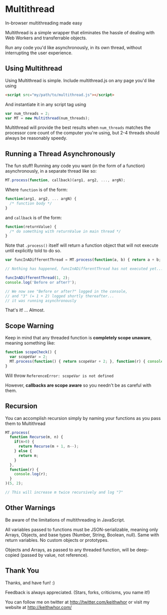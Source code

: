 Multithread
===========

In-browser multithreading made easy

Multithread is a simple wrapper that eliminates the hassle of dealing with Web Workers and
transferrable objects.

Run any code you'd like asynchronously, in its own thread, without interrupting the user experience.


Using Multithread
-----------------

Using Multithread is simple. Include multithread.js on any page you'd like using
```html
<script src="my/path/to/multithread.js"></script>
```

And instantiate it in any script tag using
```js
var num_threads = 2;
var MT = new Multithread(num_threads);
```

Multithread will provide the best results when ```num_threads``` matches the processor core count of the computer
you're using, but 2-4 threads should always be reasonably speedy.


Running a Thread Asynchronously
-------------------------------

The fun stuff! Running any code you want (in the form of a function) asynchronously, in a separate thread like so:
```js
MT.process(function, callback)(arg1, arg2, ..., argN);
```

Where ```function``` is of the form:
```js
function(arg1, arg2, ... argN) {
  /* function body */
}
```

and ```callback``` is of the form:
```js
function(returnValue) {
  /* do something with returnValue in main thread */
}
```

Note that ```.process()``` itself will return a function object that will not execute until explicitly
told to do so.
```js
var funcInADifferentThread = MT.process(function(a, b) { return a + b; }, function(r) { console.log(r) });

// Nothing has happened, funcInADifferentThread has not executed yet...

funcInADifferentThread(1, 2);
console.log('Before or after?');

// We now see "Before or after?" logged in the console,
// and "3" (= 1 + 2) logged shortly thereafter...
// it was running asynchronously
```

That's it! ... Almost.


Scope Warning
-------------

Keep in mind that any threaded function is **completely scope unaware**, meaning something like:
```js
function scopeCheck() {
  var scopeVar = 2;
  MT.process(function() { return scopeVar + 2; }, function(r) { console.log('Cool'); })();
}
```
Will throw ```ReferenceError: scopeVar is not defined```

However, **callbacks are scope aware** so you needn't be as careful with them.


Recursion
---------

You can accomplish recursion simply by naming your functions as you pass them to Multithread
```js
MT.process(
  function Recurse(m, n) {
    if(n>0) {
      return Recurse(m + 1, n--);
    } else {
      return m;
    }
  },
  function(r) {
    console.log(r);
  }
)(5, 2);

// This will increase m twice recursively and log "7"
```


Other Warnings
--------------

Be aware of the limitations of multithreading in JavaScript.

All variables passed to functions must be JSON-serializable, meaning only Arrays, Objects, and base types (Number, String, Boolean, null). Same with return variables. No custom objects or prototypes.

Objects and Arrays, as passed to any threaded function, will be deep-copied (passed by value, not reference).


Thank You
---------

Thanks, and have fun! :)

Feedback is always appreciated. (Stars, forks, criticisms, you name it!)

You can follow me on twitter at http://twitter.com/keithwhor or visit my website at http://keithwhor.com/

